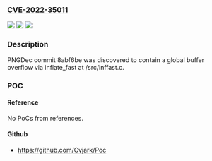 ### [CVE-2022-35011](https://cve.mitre.org/cgi-bin/cvename.cgi?name=CVE-2022-35011)
![](https://img.shields.io/static/v1?label=Product&message=n%2Fa&color=blue)
![](https://img.shields.io/static/v1?label=Version&message=n%2Fa&color=blue)
![](https://img.shields.io/static/v1?label=Vulnerability&message=n%2Fa&color=brighgreen)

### Description

PNGDec commit 8abf6be was discovered to contain a global buffer overflow via inflate_fast at /src/inffast.c.

### POC

#### Reference
No PoCs from references.

#### Github
- https://github.com/Cvjark/Poc

